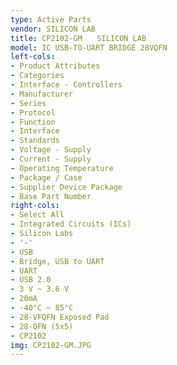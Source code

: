 ```yaml
---
type: Active Parts
vendor: SILICON LAB
title: CP2102-GM　　SILICON LAB
model: IC USB-TO-UART BRIDGE 28VQFN
left-cols:
- Product Attributes
- Categories
- Interface - Controllers
- Manufacturer
- Series
- Protocol
- Function
- Interface
- Standards
- Voltage - Supply
- Current - Supply
- Operating Temperature
- Package / Case
- Supplier Device Package
- Base Part Number
right-cols:
- Select All
- Integrated Circuits (ICs)
- Silicon Labs
- '-'
- USB
- Bridge, USB to UART
- UART
- USB 2.0
- 3 V ~ 3.6 V
- 20mA
- -40°C ~ 85°C
- 28-VFQFN Exposed Pad
- 28-QFN (5x5)
- CP2102
img: CP2102-GM.JPG
---
```

